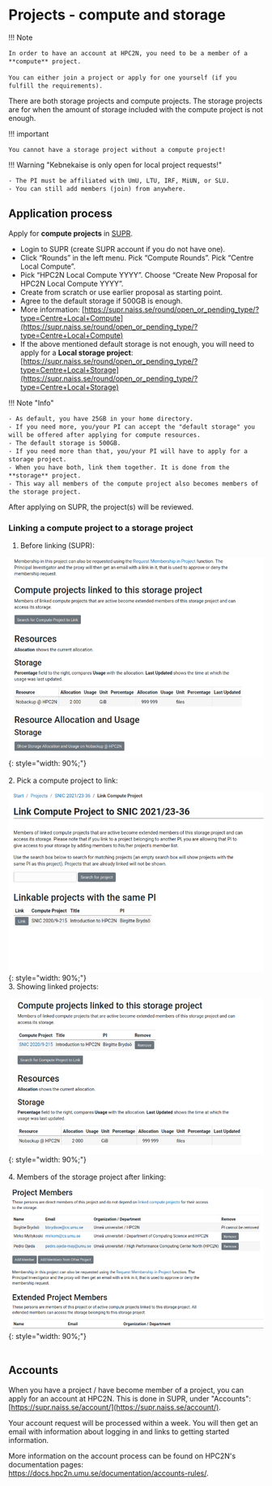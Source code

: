 # Projects - compute and storage

!!! Note 

    In order to have an account at HPC2N, you need to be a member of a **compute** project. 

    You can either join a project or apply for one yourself (if you fulfill the requirements). 

There are both storage projects and compute projects. The storage projects are for when the amount of storage included with the compute project is not enough. 

!!! important

    You cannot have a storage project without a compute project! 

!!! Warning "Kebnekaise is only open for local project requests!" 

    - The PI must be affiliated with UmU, LTU, IRF, MiUN, or SLU.
    - You can still add members (join) from anywhere.

## Application process  

Apply for **compute projects** in [SUPR](https://supr.naiss.se/round/compute). 

- Login to SUPR (create SUPR account if you do not have one).
- Click “Rounds” in the left menu. Pick “Compute Rounds”. Pick “Centre Local Compute”.
- Pick “HPC2N Local Compute YYYY”. Choose “Create New Proposal for HPC2N Local Compute YYYY”.
- Create from scratch or use earlier proposal as starting point.
- Agree to the default storage if 500GB is enough. 
- More information: [https://supr.naiss.se/round/open_or_pending_type/?type=Centre+Local+Compute](https://supr.naiss.se/round/open_or_pending_type/?type=Centre+Local+Compute) 
- If the above mentioned default storage is not enough, you will need to apply for a **Local storage project**: [https://supr.naiss.se/round/open_or_pending_type/?type=Centre+Local+Storage](https://supr.naiss.se/round/open_or_pending_type/?type=Centre+Local+Storage) 

!!! Note "Info"

    - As default, you have 25GB in your home directory.
    - If you need more, you/your PI can accept the "default storage" you will be offered after applying for compute resources.
    - The default storage is 500GB.
    - If you need more than that, you/your PI will have to apply for a storage project.
    - When you have both, link them together. It is done from the **storage** project. 
    - This way all members of the compute project also becomes members of the storage project.

After applying on SUPR, the project(s) will be reviewed.

### Linking a compute project to a storage project

1. Before linking (SUPR): 

![to-link](images/to-link.png){: style="width: 90%;"}
<br><br style="clear: both;">
2. Pick a compute project to link:

![choose](images/choose2.png){: style="width: 90%;"} 
<br style="clear: both;">
3. Showing linked projects:

![linked](images/linked.png){: style="width: 90%;"}
<br><br style="clear: both;">
4. Members of the storage project after linking:

![storage-members](images/storage-members.png){: style="width: 90%;"} 
<br><br style="clear: both;">

## Accounts 

When you have a project / have become member of a project, you can apply for an account at HPC2N. This is done in SUPR, under "Accounts": [https://supr.naiss.se/account/](https://supr.naiss.se/account/). 

Your account request will be processed within a week. You will then get an email with information about logging in and links to getting started information. 

More information on the account process can be found on HPC2N's documentation pages: <a href="https://docs.hpc2n.umu.se/documentation/accounts-rules/" target="_blank">https://docs.hpc2n.umu.se/documentation/accounts-rules/</a>.  


